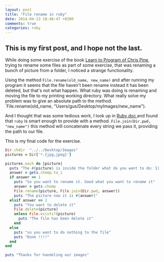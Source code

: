 ```yaml
---
layout: post
title: "File rename in ruby"
date: 2014-04-13 18:48:47 +0200
comments: true
categories: ruby
---
```


## This is my first post, and I hope not the last.
While doing some exercise of the book [Learn to Program of Chris Pine](https://pine.fm/LearnToProgram/), trying to rename some files
as part of some exercise, that was renaming a bunch of picture from a folder, I noticed a strange functionality.


Using the method `File.rename(old_name, new_name)` and after running my program it seems that the file haven't been rename instead it has been deleted, but that's not what happen.
What ruby was doing is renaming and moving the file to my printing working directory.
What really solve my problem was to give an absolute path to the method.
`File.rename(old_name, "Users/gus/Desktop/myImages/new_name").

<!-- more -->

And I thought that was some tedious work, I look up in [Ruby doc ](http://www.ruby-doc.org/) and found that `ruby` is smart enough to provide with a method.
`File.join(Dir.pwd, "new_name")` this method will concatenate every string we pass it, providing the path to our file.

This is my final code for the exercise.

```ruby
Dir.chdir  "../../Desktop/Images"
pictures = Dir['*.{jpg,jpeg}']

pictures.each do |picture|
  puts "The #{picture} is inside the folder what do you want to do: 1) rename, 2) delete, 3) nothing"
  answer = gets.chomp.to_i
  if answer == 1
    puts "So you want to rename it. Good what you want to rename it"
    answer = gets.chomp
    File.rename(picture, File.join(Dir.pwd, answer))
    puts "The picture now it is #{answer}"
  elsif answer == 2
    puts "You want to delete it"
    File.delete(picture)
    unless File.exists?(picture)
      puts "The file has been delete it"
    end
  else
    puts "so you want to do nothing to the file"
    puts "Done !!!!"
  end
end

puts "Thanks for handeling our images"
```

